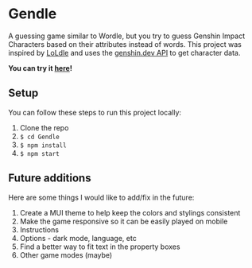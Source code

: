 # Gendle

A guessing game similar to Wordle, but you try to guess Genshin Impact Characters based on their attributes instead of words. This project was inspired by [LoLdle](https://loldle.net/) and uses the [genshin.dev API](https://github.com/genshindev/api) to get character data.

**You can try it [here](https://peterwzhang.github.io/Gendle/)!**

## Setup

You can follow these steps to run this project locally:

1. Clone the repo
2. `$ cd Gendle`
3. `$ npm install`
4. `$ npm start`

## Future additions

Here are some things I would like to add/fix in the future:

1. Create a MUI theme to help keep the colors and stylings consistent
2. Make the game responsive so it can be easily played on mobile
3. Instructions
4. Options - dark mode, language, etc
5. Find a better way to fit text in the property boxes
6. Other game modes (maybe)
